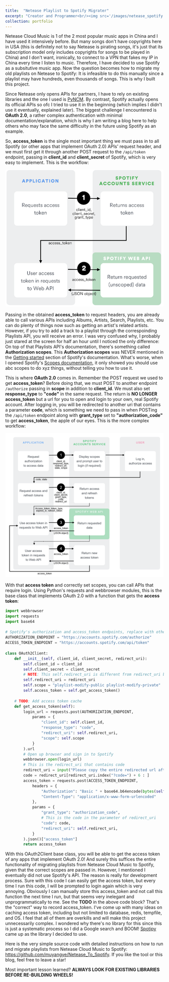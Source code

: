 ```yaml
---
title:  "Netease Playlist to Spotify Migrater"
excerpt: "Creator and Programmer<br/><img src='/images/netease_spotify.png'>"
collection: portfolio
---
```


Netease Cloud Music is 1 of the 2 most popular music apps in China and I have used it intensively before. But many songs don't have copyrights here in USA (this is definitely not to say Netease is pirating songs, it's just that its subscription model only includes copyrights for songs to be played in China) and I don't want, ironically, to connect to a VPN that fakes my IP in China every time I listen to music. Therefore, I have decided to use Spotify as a subsitutive music app. Now the question becomes how to migrate my old playlists on Netease to Spotify: It is infeasible to do this manually since a playlist may have hundreds, even thousands of songs. This is why I built this project.

Since Netease only opens APIs for partners, I have to rely on existing libraries and the one I used is <a href="https://github.com/mos9527/pyncm" target="_blank">PyNCM</a>. By contrast, Spotify actually opens its official APIs so ofc I tried to use it in the beginning (which implies I didn't use it eventually, explained later). The biggest challenge I encountered is **OAuth 2.0**, a rather complex authentication with minimal documentation/explanation, which is why I am writing a blog here to help others who may face the same difficulty in the future using Spotify as an example.

So, **access_token** is the single most important thing we must pass in to all Spotify (or other apps that implement OAuth 2.0) APIs' request header, and we must first get it through another POST request to the ```/api/token``` endpoint, passing in **client_id** and **client_secret** of Spotify, which is very easy to implement. This is the workflow:

![Picture 2](/images/auth-client-credentials.png)

Passing in the obtained **access_token** to request headers, you are already able to call various APIs including Albums, Artists, Search, Playlists, etc. You can do plenty of things now such as getting an artist's related artists. However, if you try to add a track to a playlist through the correspoinding Playlists API, you will receive an error. I was very confused why, I probably just stared at the screen for half an hour until I noticed the only difference: On top of that Playlists API's documentation, there's something called **Authorization scopes**. This **Authorization scopes** was NEVER mentioned in the <a href="https://developer.spotify.com/documentation/web-api/tutorials/getting-started" target="_blank">Getting started</a> section of Spotify's documentation. What's worse, when I opened Spotify's <a href="https://developer.spotify.com/documentation/web-api/concepts/scopes" target="_blank">Scopes documentation</a>, it only showed you should use abc scopes to do xyz things, without telling you how to use it.

This is where **OAuth 2.0** comes in. Remember the POST request we used to get **access_token**? Before doing that, we must POST to another endpoint ```/authorize``` passing in **scope** in addition to **client_id**. We must also set **response_type** to **"code"** in the same request. The return is **NO LONGER access_token** but a url for you to open and login to your own, real Spotify account. After logging in, you will be redirected to another uri that contains a parameter **code**, which is something we need to pass in when POSTing the ```/api/token``` endpoint along with **grant_type** set to **"authorization_code"** to get **access_token**, the apple of our eyes. This is the more complex workflow:

![Picture 3](/images/auth-code-flow.png)

With that **access token** and correctly set scopes, you can call APIs that require login. Using Python's requests and webbrowser modules, this is the base class that implements OAuth 2.0 with a function that gets the **access token**:

```python
import webbrowser
import requests
import base64

# Spotify's authorization and access_token endpoints, replace with other apps' to extend
AUTHORIZATION_ENDPOINT = "https://accounts.spotify.com/authorize"
ACCESS_TOKEN_ENDPOINT = "https://accounts.spotify.com/api/token"

class OAuth2Client:
    def __init__(self, client_id, client_secret, redirect_uri):
        self.client_id = client_id
        self.client_secret = client_secret
        # NOTE: This self.redirect_uri is different from redirect_uri below after logging in. This is the one when you created your Spotify app
        self.redirect_uri = redirect_uri
        self.scope = "playlist-modify-public playlist-modify-private"
        self.access_token = self.get_access_token()

    # TODO: Add access token cache
    def get_access_token(self):
        login_url = requests.post(AUTHORIZATION_ENDPOINT,
            params = {
                "client_id": self.client_id,
                "response_type": "code",
                "redirect_uri": self.redirect_uri,
                "scope": self.scope
            }
        ).url
        # Open up browser and sign in to Spotify
        webbrowser.open(login_url)
        # This is the redirect_uri that contains code
        redirect_uri = input("Please copy the entire redirected url after you logged in here:\n")
        code = redirect_uri[redirect_uri.index("?code=") + 6 : ]
        access_token = requests.post(ACCESS_TOKEN_ENDPOINT, 
            headers = {
                "Authorization": "Basic " + base64.b64encode(bytes(self.client_id + ":" + self.client_secret, "utf-8")).decode(),
                "Content-Type": "application/x-www-form-urlencoded"
            },
            params = {
                "grant_type": "authorization_code",
                # This is the code in the parameter of redirect_uri
                "code": code,
                "redirect_uri": self.redirect_uri,
            }
        ).json()["access_token"]
        return access_token
```

With this OAuth2Client base class, you will be able to get the access token of any apps that implement OAuth 2.0! And surely this suffices the entire functionality of migrating playlists from Netease Cloud Music to Spotify, given that the correct scopes are passed in. However, I mentioned I eventually did not use Spotify's API. The reason is really for development process. Sure with this code I can easily get the access token, but every time I run this code, I will be prompted to login again which is very annoying. Obviously I can manually store this access_token and not call this function the next time I run, but that seems very inelegant and unprogrammatically to me. See the **TODO** in the above code block? That's the "correct" way to record access_token. I've come up with many ideas on caching access token, including but not limited to database, redis, tempfile, and OS. I feel that all of them are overkills and will make this project unnecessarily complex. I wondered why there's no library for this since this is just a systematic process so I did a Google search and BOOM! <a href="https://github.com/spotipy-dev/spotipy" target="_blank">Spotipy</a> came up as the library I decided to use.

Here is the very simple source code with detailed instructions on how to run and migrate playlists from Netease Cloud Music to Spotify: <a href="https://github.com/muyangye/Netease_To_Spotify" target="_blank">https://github.com/muyangye/Netease_To_Spotify</a>. If you like the tool or this blog, feel free to leave a star!

Most important lesson learned? **ALWAYS LOOK FOR EXISTING LIBRARIES BEFORE RE-BUILDING WHEELS!**